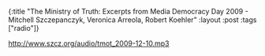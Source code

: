 {:title "The Ministry of Truth: Excerpts from Media Democracy Day 2009 - Mitchell Szczepanczyk, Veronica Arreola, Robert Koehler"
:layout :post
:tags  ["radio"]}

<http://www.szcz.org/audio/tmot_2009-12-10.mp3>

